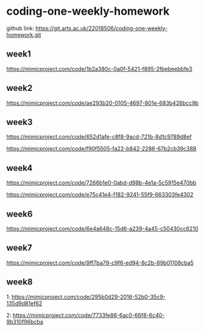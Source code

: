 # coding-one-weekly-homework
github link: https://git.arts.ac.uk/22018506/coding-one-weekly-homework.git

## week1
https://mimicproject.com/code/1b2a380c-0a0f-5421-f895-2fbebeebbfe3

## week2
https://mimicproject.com/code/ae293b20-0105-4697-801e-683b426bcc9b

## week3
https://mimicproject.com/code/652d1afe-c8f8-9acd-721b-8d1c9789d8ef

https://mimicproject.com/code/f90f5505-fa22-b842-2286-67b2cb39c388

## week4
https://mimicproject.com/code/7266b1e0-0abd-d98b-4e1a-5c5915e470bb

https://mimicproject.com/code/e75c41e4-f182-9241-55f9-663303fe4302

## week6
https://mimicproject.com/code/6e4a648c-15d6-a239-4a45-c50430cc6210

## week7
https://mimicproject.com/code/9ff7ba79-c9f6-ed94-8c2b-89b01108cba5

## week8
1: https://mimicproject.com/code/295b0d29-2016-52b0-35c9-135d9d81ef62

2: https://mimicproject.com/code/7733fe86-6ac0-66f8-6c40-9b310f96bcba
